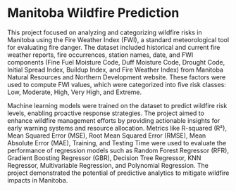 # Manitoba Wildfire Prediction
This project focused on analyzing and categorizing wildfire risks in Manitoba using the Fire Weather Index (FWI), a standard meteorological tool for evaluating fire danger. The dataset included historical and current fire weather reports, fire occurrences, station names, date, and FWI components (Fine Fuel Moisture Code, Duff Moisture Code, Drought Code, Initial Spread Index, Buildup Index, and Fire Weather Index) from Manitoba Natural Resources and Northern Development website. These factors were used to compute FWI values, which were categorized into five risk classes: Low, Moderate, High, Very High, and Extreme.

Machine learning models were trained on the dataset to predict wildfire risk levels, enabling proactive response strategies. The project aimed to enhance wildfire management efforts by providing actionable insights for early warning systems and resource allocation. Metrics like R-squared (R²), Mean Squared Error (MSE), Root Mean Squared Error (RMSE), Mean Absolute Error (MAE), Training, and Testing Time were used to evaluate the performance of regression models such as Random Forest Regressor (RFR), Gradient Boosting Regressor (GBR), Decision Tree Regressor, KNN Regressor, Multivariable Regression, and Polynomial Regression. The project demonstrated the potential of predictive analytics to mitigate wildfire impacts in Manitoba.
